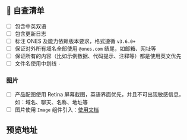 <!--
首先，感谢你的贡献！😄

在维护者审核通过后会合并。
-->

## 📝 自查清单

- [ ] 包含中英双语
- [ ] 包含更新日志
- [ ] 标注 ONES 及能力依赖版本要求，格式遵循 `v3.6.0+`
- [ ] 保证对外所有域名全部使用 `@ones.com` 结尾，如邮箱、网址等
- [ ] 保证所有的内容（比如示例数据、代码提示、注释等）都是使用英文优先
- [ ] 文件名使用中划线 `-`

### 图片

- [ ] 产品配图使用 Retina 屏幕截图，英语界面优先，并且不可出现敏感信息，如：域名、聊天、名称、地址等
- [ ] 图片使用 `Image` 组件引入：[使用文档](https://docusaurus.io/zh-CN/docs/api/plugins/@docusaurus/plugin-ideal-image#usage)

## 预览地址